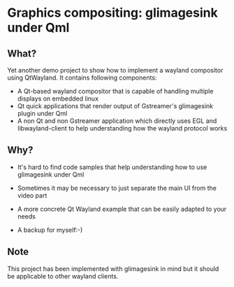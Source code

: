 # Graphics compositing: glimagesink under Qml

## What?

Yet another demo project to show how to implement a wayland compositor using QtWayland.
It contains following components:

- A Qt-based wayland compositor that is capable of handling multiple displays on embedded linux
- Qt quick applications that render output of Gstreamer's glimagesink plugin under Qml
- A non Qt and non Gstreamer application which directly uses EGL and libwayland-client to help
  understanding how the wayland protocol works

## Why?

- It's hard to find code samples that help understanding how to use glimagesink under Qml
- Sometimes it may be necessary to just separate the main UI from the video part
- A more concrete Qt Wayland example that can be easily adapted to your needs

- A backup for myself:-)

## Note

This project has been implemented with glimagesink in mind but it should be applicable to other
wayland clients.
